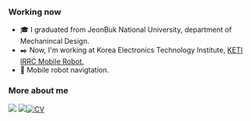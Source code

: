 ### Working now
<!--<p align="center">-->
<!--</p>-->
  

- 🎓 I graduated from JeonBuk National University, department of Mechanincal Design.
- ✒️ Now, I'm working at Korea Electronics Technology Institute, [KETI IRRC Mobile Robot.](https://github.com/KETI-MoRo)
- 🔖 Mobile robot navigtation.
### More about me
<a href="https://blog.naver.com/ehdud4520" target="_blank"><img src="https://img.shields.io/badge/TechBlog-brightgreen?style=flat-square&logo=Naver&logoColor=white"/></a> 
<a href="https://mail.google.com/" target="_blank"><img src="https://img.shields.io/badge/ehdud971119@gmail.com-red?style=flat-square&logo=Gmail&logoColor=white"/></a>[![CV](http://img.shields.io/badge/-CV-black?style=flat-square&logo=github&link=https://davinci-ai.tistory.com/)](https://github.com/KimDoYoung1997/KimDoYoung1997/blob/main/CV/231030_%EA%B9%80%EB%8F%84%EC%98%81_CV.pdf) 




<!--
**KimDoYoung1997/KimDoYoung1997** is a ✨ _special_ ✨ repository because its `README.md` (this file) appears on your GitHub profile.

Here are some ideas to get you started:

- 🔭 I’m currently working on ...
- 🌱 I’m currently learning ...
- 👯 I’m looking to collaborate on ...
- 🤔 I’m looking for help with ...
- 💬 Ask me about ...
- 📫 How to reach me: ...
- 😄 Pronouns: ...
- ⚡ Fun fact: ...
-->
